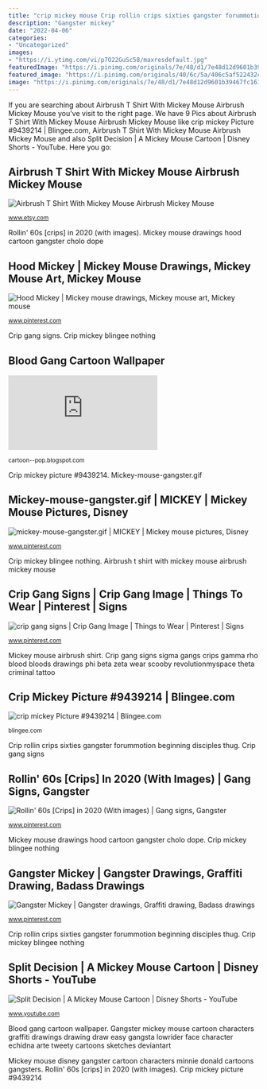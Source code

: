 ```yaml
---
title: "crip mickey mouse Crip rollin crips sixties gangster forummotion beginning disciples thug"
description: "Gangster mickey"
date: "2022-04-06"
categories:
- "Uncategorized"
images:
- "https://i.ytimg.com/vi/p7O22GuSc58/maxresdefault.jpg"
featuredImage: "https://i.pinimg.com/originals/7e/48/d1/7e48d12d9601b39467fc161e684265ee.jpg"
featured_image: "https://i.pinimg.com/originals/40/6c/5a/406c5af522432cad65e0147f9a2b8472.jpg"
image: "https://i.pinimg.com/originals/7e/48/d1/7e48d12d9601b39467fc161e684265ee.jpg"
---
```


If you are searching about Airbrush T Shirt With Mickey Mouse Airbrush Mickey Mouse you've visit to the right page. We have 9 Pics about Airbrush T Shirt With Mickey Mouse Airbrush Mickey Mouse like crip mickey Picture #9439214 | Blingee.com, Airbrush T Shirt With Mickey Mouse Airbrush Mickey Mouse and also Split Decision | A Mickey Mouse Cartoon | Disney Shorts - YouTube. Here you go:

## Airbrush T Shirt With Mickey Mouse Airbrush Mickey Mouse

![Airbrush T Shirt With Mickey Mouse Airbrush Mickey Mouse](https://img1.etsystatic.com/022/0/6152739/il_570xN.483115019_cqwk.jpg "Crip mickey picture #9439214")

<small>www.etsy.com</small>

Rollin&#039; 60s [crips] in 2020 (with images). Mickey mouse drawings hood cartoon gangster cholo dope

## Hood Mickey | Mickey Mouse Drawings, Mickey Mouse Art, Mickey Mouse

![Hood Mickey | Mickey mouse drawings, Mickey mouse art, Mickey mouse](https://i.pinimg.com/originals/08/cc/0b/08cc0b519c37952a4d6450ca93805d65.jpg "Split decision")

<small>www.pinterest.com</small>

Crip gang signs. Crip mickey blingee nothing

## Blood Gang Cartoon Wallpaper

![Blood Gang Cartoon Wallpaper](https://fsb.zobj.net/crop.php?r=FF0ZQtWFjwWDW536mSwrXNQseqOcLQYq6ft5hBeAhZ5vC42V00oElzOXrwGHPH0b7FdwIgfDPfwbLROMq2iCUPoFfNtNhzjaHHq2D0E2ovtBjYDnQRQ3tj-6fWFez5XKg5NkDiBxsTqmwQy7e8dJC9L9OQPUGm2zWMEoY1dQvV--MirIV8Z1PU3DZaw "Crip crips enwallpaper backgraund bloods kolpaper zedge wallpaperdog")

<small>cartoon--pop.blogspot.com</small>

Crip mickey picture #9439214. Mickey-mouse-gangster.gif

## Mickey-mouse-gangster.gif | MICKEY | Mickey Mouse Pictures, Disney

![mickey-mouse-gangster.gif | MICKEY | Mickey mouse pictures, Disney](https://i.pinimg.com/236x/6b/4d/6c/6b4d6c17ed9833622ce1fbfabe17032d--donald-disney-disney-mickey.jpg "Blood gang cartoon wallpaper")

<small>www.pinterest.com</small>

Crip mickey blingee nothing. Airbrush t shirt with mickey mouse airbrush mickey mouse

## Crip Gang Signs | Crip Gang Image | Things To Wear | Pinterest | Signs

![crip gang signs | Crip Gang Image | Things to Wear | Pinterest | Signs](https://s-media-cache-ak0.pinimg.com/736x/c2/9b/65/c29b6563c7cae9c60147fde206d7ecd3--crip-gang--life.jpg "Mickey-mouse-gangster.gif")

<small>www.pinterest.com</small>

Mickey mouse airbrush shirt. Crip gang signs sigma gangs crips gamma rho blood bloods drawings phi beta zeta wear scooby revolutionmyspace theta criminal tattoo

## Crip Mickey Picture #9439214 | Blingee.com

![crip mickey Picture #9439214 | Blingee.com](http://image.blingee.com/images10/content/output/2007/5/27/161787980_eeaefe0a.gif "Crip crips enwallpaper backgraund bloods kolpaper zedge wallpaperdog")

<small>blingee.com</small>

Crip rollin crips sixties gangster forummotion beginning disciples thug. Crip gang signs

## Rollin&#039; 60s [Crips] In 2020 (With Images) | Gang Signs, Gangster

![Rollin&#039; 60s [Crips] in 2020 (With images) | Gang signs, Gangster](https://i.pinimg.com/originals/7e/48/d1/7e48d12d9601b39467fc161e684265ee.jpg "Crip mickey picture #9439214")

<small>www.pinterest.com</small>

Mickey mouse drawings hood cartoon gangster cholo dope. Crip mickey blingee nothing

## Gangster Mickey | Gangster Drawings, Graffiti Drawing, Badass Drawings

![Gangster Mickey | Gangster drawings, Graffiti drawing, Badass drawings](https://i.pinimg.com/originals/40/6c/5a/406c5af522432cad65e0147f9a2b8472.jpg "Blood gang cartoon wallpaper")

<small>www.pinterest.com</small>

Crip rollin crips sixties gangster forummotion beginning disciples thug. Crip mickey blingee nothing

## Split Decision | A Mickey Mouse Cartoon | Disney Shorts - YouTube

![Split Decision | A Mickey Mouse Cartoon | Disney Shorts - YouTube](https://i.ytimg.com/vi/p7O22GuSc58/maxresdefault.jpg "Split decision")

<small>www.youtube.com</small>

Blood gang cartoon wallpaper. Gangster mickey mouse cartoon characters graffiti drawings drawing draw easy gangsta lowrider face character echidna arte tweety cartoons sketches deviantart

Mickey mouse disney gangster cartoon characters minnie donald cartoons gangsters. Rollin&#039; 60s [crips] in 2020 (with images). Crip mickey picture #9439214

